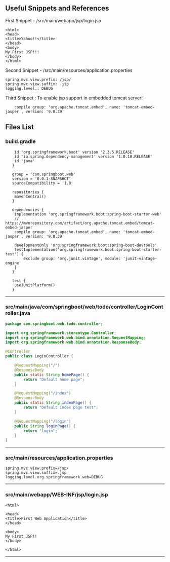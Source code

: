 
## Useful Snippets and References
First Snippet - /src/main/webapp/jsp/login.jsp
```
<html>
<head>
<title>Yahoo!!</title>
</head>
<body>
My First JSP!!!
</body>
</html>
```

Second Snippet - /src/main/resources/application.properties
```
spring.mvc.view.prefix: /jsp/
spring.mvc.view.suffix: .jsp
logging.level.: DEBUG
```

Third Snippet : To enable jsp support in embedded tomcat server!
```
    compile group: 'org.apache.tomcat.embed', name: 'tomcat-embed-jasper', version: '9.0.39'

```

## Files List

### build.gradle

```plugins {
   	id 'org.springframework.boot' version '2.3.5.RELEASE'
   	id 'io.spring.dependency-management' version '1.0.10.RELEASE'
   	id 'java'
   }
   
   group = 'com.springboot.web'
   version = '0.0.1-SNAPSHOT'
   sourceCompatibility = '1.8'
   
   repositories {
   	mavenCentral()
   }
   
   dependencies {
   	implementation 'org.springframework.boot:spring-boot-starter-web'
   	// https://mvnrepository.com/artifact/org.apache.tomcat.embed/tomcat-embed-jasper
   	compile group: 'org.apache.tomcat.embed', name: 'tomcat-embed-jasper', version: '9.0.39'
   
   	developmentOnly 'org.springframework.boot:spring-boot-devtools'
   	testImplementation('org.springframework.boot:spring-boot-starter-test') {
   		exclude group: 'org.junit.vintage', module: 'junit-vintage-engine'
   	}
   }
   
   test {
   	useJUnitPlatform()
   }

```
---
### src/main/java/com/springboot/web/todo/controller/LoginController.java

```java
package com.springboot.web.todo.controller;

import org.springframework.stereotype.Controller;
import org.springframework.web.bind.annotation.RequestMapping;
import org.springframework.web.bind.annotation.ResponseBody;

@Controller
public class LoginController {

    @RequestMapping("/")
    @ResponseBody
    public static String homePage() {
        return "Default home page";
    }

    @RequestMapping("/index")
    @ResponseBody
    public static String indexPage() {
        return "Default index page test";
    }

    @RequestMapping("/login")
    public String loginPage() {
        return "login";
    }
}
```
---

### src/main/resources/application.properties

```
spring.mvc.view.prefix=/jsp/
spring.mvc.view.suffix=.jsp
logging.level.org.springframework.web=DEBUG
```
---
### src/main/webapp/WEB-INF/jsp/login.jsp

```
<html>

<head>
<title>First Web Application</title>
</head>

<body>
My First JSP!!
</body>

</html>
```
---